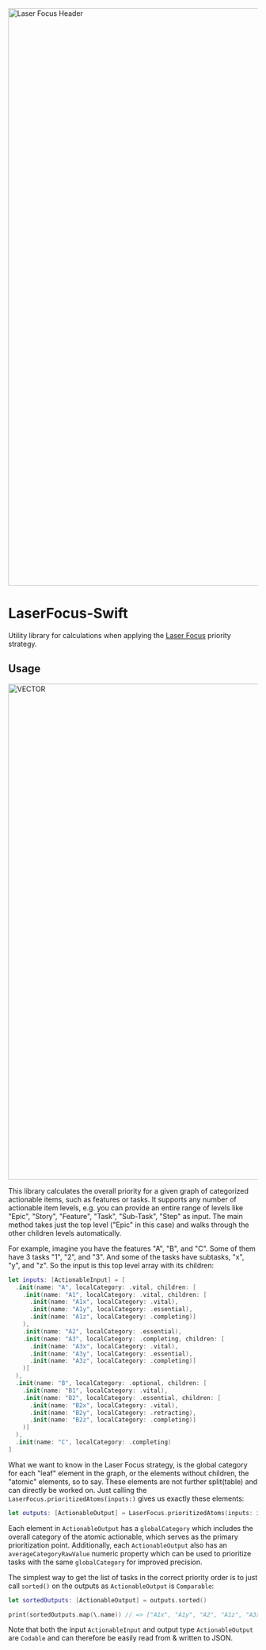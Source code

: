 <img width="1164" alt="Laser Focus Header" src="https://user-images.githubusercontent.com/6942160/135471993-bc65430a-dd45-4810-9139-f59cdab56c4b.png">

# LaserFocus-Swift
Utility library for calculations when applying the [Laser Focus](https://dev.to/jeehut/laser-focus-priority-strategy-31ok) priority strategy.

## Usage

<img width="1000" alt="VECTOR" src="https://user-images.githubusercontent.com/6942160/135472228-a5a98734-6e17-4e2d-bb09-43414d76c5ee.png">

This library calculates the overall priority for a given graph of categorized actionable items, such as features or tasks. It supports any number of actionable item levels, e.g. you can provide an entire range of levels like "Epic", "Story", "Feature", "Task", "Sub-Task", "Step" as input. The main method takes just the top level ("Epic" in this case) and walks through the other children levels automatically.

For example, imagine you have the features "A", "B", and "C". Some of them have 3 tasks "1", "2", and "3". And some of the tasks have subtasks, "x", "y", and "z". So the input is this top level array with its children:

```swift
let inputs: [ActionableInput] = [
  .init(name: "A", localCategory: .vital, children: [
    .init(name: "A1", localCategory: .vital, children: [
      .init(name: "A1x", localCategory: .vital),
      .init(name: "A1y", localCategory: .essential),
      .init(name: "A1z", localCategory: .completing)]
    ),
    .init(name: "A2", localCategory: .essential),
    .init(name: "A3", localCategory: .completing, children: [
      .init(name: "A3x", localCategory: .vital),
      .init(name: "A3y", localCategory: .essential),
      .init(name: "A3z", localCategory: .completing)]
    )]
  ),
  .init(name: "B", localCategory: .optional, children: [
    .init(name: "B1", localCategory: .vital),
    .init(name: "B2", localCategory: .essential, children: [
      .init(name: "B2x", localCategory: .vital),
      .init(name: "B2y", localCategory: .retracting),
      .init(name: "B2z", localCategory: .completing)]
    )]
  ),
  .init(name: "C", localCategory: .completing)
]
```

What we want to know in the Laser Focus strategy, is the global category for each "leaf" element in the graph, or the elements without children, the "atomic" elements, so to say. These elements are not further split(table) and can directly be worked on. Just calling the `LaserFocus.prioritizedAtoms(inputs:)` gives us exactly these elements:

```swift
let outputs: [ActionableOutput] = LaserFocus.prioritizedAtoms(inputs: inputs)

```

Each element in `ActionableOutput` has a `globalCategory` which includes the overall category of the atomic actionable, which serves as the primary prioritization point. Additionally, each `ActionableOutput` also has an `averageCategoryRawValue` numeric property which can be used to prioritize tasks with the same `globalCategory` for improved precision.

The simplest way to get the list of tasks in the correct priority order is to just call `sorted()` on the outputs as `ActionableOutput` is `Comparable`:

```swift
let sortedOutputs: [ActionableOutput] = outputs.sorted()

print(sortedOutputs.map(\.name)) // => ["A1x", "A1y", "A2", "A1z", "A3x", "A3y", "A3z", "C", "B2x", "B1", "B2z", "B2y"]
```

Note that both the input `ActionableInput` and output type `ActionableOutput` are `Codable` and can therefore be easily read from & written to JSON.
